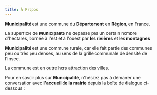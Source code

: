 ```yaml
---
title: À Propos
---
```

**Municipalité** est une commune du **Département** en **Région**, en France.

La superficie de **Municipalité** ne dépasse pas un certain nombre d'hectares, bornée à l'est et à l'ouest par **les rivières** et les **montagnes**

**Municipalité** est une commune rurale, car elle fait partie des communes peu ou très peu denses, au sens de la grille communale de densité de l'Insee.

La commune est en outre hors attraction des villes.

Pour en savoir plus sur **Municipalité**, n'hésitez pas à démarrer une conversation avec **l'accueil de la mairie** depuis la boîte de dialogue ci-dessous :

<script type="text/javascript">window.$crisp=[];window.CRISP_WEBSITE_ID="4d81fbbd-94f1-49ea-a690-9c2a02a09140";(function(){d=document;s=d.createElement("script");s.src="https://client.crisp.chat/l.js";s.async=1;d.getElementsByTagName("head")[0].appendChild(s);})();</script>